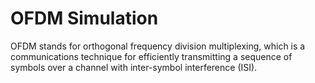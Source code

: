 # OFDM Simulation

OFDM stands for orthogonal frequency division multiplexing, which is a communications technique for efficiently transmitting a sequence of symbols over a channel with inter-symbol interference (ISI).